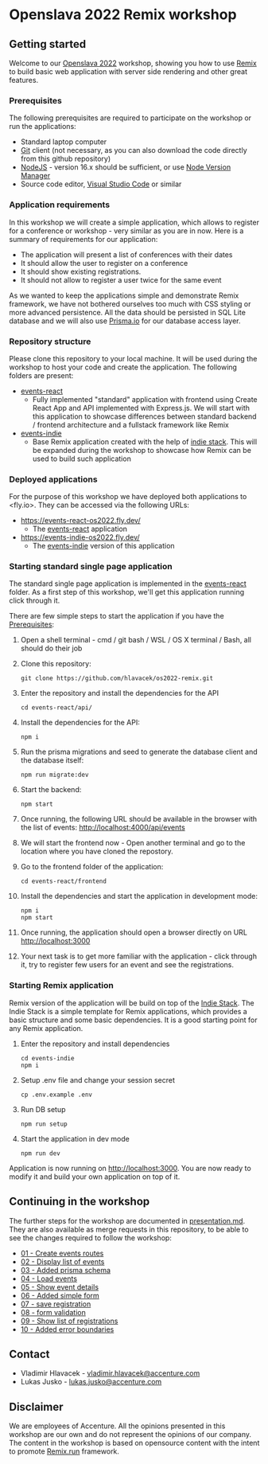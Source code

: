 # Openslava 2022 Remix workshop

## Getting started

Welcome to our [Openslava 2022](https://www.openslava.sk/2022/#/) workshop, showing you how to use [Remix](https://remix.run/) to build basic web application with server side rendering and other great features.

### Prerequisites

The following prerequisites are required to participate on the workshop or run the applications:

- Standard laptop computer
- [Git](https://git-scm.com/) client (not necessary, as you can also download the code directly from this github repository)
- [NodeJS](https://nodejs.org/en/) - version 16.x should be sufficient, or use [Node Version Manager](https://github.com/nvm-sh/nvm)
- Source code editor, [Visual Studio Code](https://code.visualstudio.com/) or similar

### Application requirements

In this workshop we will create a simple application, which allows to register for a conference or workshop - very similar as you are in now. Here is a summary of requirements for our application:

- The application will present a list of conferences with their dates
- It should allow the user to register on a conference
- It should show existing registrations.
- It should not allow to register a user twice for the same event

As we wanted to keep the applications simple and demonstrate Remix framework, we have not bothered ourselves too much with CSS styling or more advanced persistence. All the data should be persisted in SQL Lite database and we will also use [Prisma.io](https://www.prisma.io/) for our database access layer.

### Repository structure

Please clone this repository to your local machine. It will be used during the workshop to host your code and create the application. The following folders are present:

- [events-react](events-react/)
  - Fully implemented "standard" application with frontend using Create React App and API implemented with Express.js. We will start with this application to showcase differences between standard backend / frontend architecture and a fullstack framework like Remix
- [events-indie](events-indie/)
  - Base Remix application created with the help of [indie stack](https://github.com/remix-run/indie-stack). This will be expanded during the workshop to showcase how Remix can be used to build such application

### Deployed applications

For the purpose of this workshop we have deployed both applications to <fly.io>. They can be accessed via the following URLs:

- <https://events-react-os2022.fly.dev/>
  - The [events-react](./events-react/) application
- <https://events-indie-os2022.fly.dev/>
  - The [events-indie](./events-indie/) version of this application

### Starting standard single page application

The standard single page application is implemented in the [events-react](events-react/) folder. As a first step of this workshop, we'll get this application running click through it.

There are few simple steps to start the application if you have the [Prerequisites](#prerequisites):

1. Open a shell terminal - cmd / git bash / WSL / OS X terminal / Bash, all should do their job
2. Clone this repository:

    ```(bash)
    git clone https://github.com/hlavacek/os2022-remix.git
    ```

3. Enter the repository and install the dependencies for the API

    ```(bash)
    cd events-react/api/
    ```

4. Install the dependencies for the API:

    ```(bash)
    npm i
    ```

5. Run the prisma migrations and seed to generate the database client and the database itself:

    ```(bash)
    npm run migrate:dev
    ```

6. Start the backend:

    ```(bash)
    npm start
    ```

7. Once running, the following URL should be available in the browser with the list of events: <http://localhost:4000/api/events>

8. We will start the frontend now - Open another terminal and go to the location where you have cloned the repostory.
9. Go to the frontend folder of the application:

    ```(bash)
    cd events-react/frontend 
    ```

10. Install the dependencies and start the application in development mode:

    ```(bash)
    npm i
    npm start
    ```

11. Once running, the application should open a browser directly on URL <http://localhost:3000>
12. Your next task is to get more familiar with the application - click through it, try to register few users for an event and see the registrations.

### Starting Remix application

Remix version of the application will be build on top of the [Indie Stack](https://github.com/remix-run/indie-stack). The Indie Stack is a simple template for Remix applications, which provides a basic structure and some basic dependencies. It is a good starting point for any Remix application.

1. Enter the repository and install dependencies

    ```(bash)
    cd events-indie
    npm i
    ```

2. Setup .env file and change your session secret

    ```(bash)
    cp .env.example .env
    ```

3. Run DB setup

    ```(bash)
    npm run setup
    ```

4. Start the application in dev mode

    ```(bash)
    npm run dev
    ```

Application is now running on <http://localhost:3000>. You are now ready to modify it and build your own application on top of it.

## Continuing in the workshop

The further steps for the workshop are documented in [presentation.md](presentation.md). They are also available as merge requests in this repository, to be able to see the changes required to follow the workshop:

- [01 - Create events routes](https://github.com/hlavacek/os2022-remix/pull/1/files)
- [02 - Display list of events](https://github.com/hlavacek/os2022-remix/pull/2/files)
- [03 - Added prisma schema](https://github.com/hlavacek/os2022-remix/pull/4/files)
- [04 - Load events](https://github.com/hlavacek/os2022-remix/pull/5/files)
- [05 - Show event details](https://github.com/hlavacek/os2022-remix/pull/7/files)
- [06 - Added simple form](https://github.com/hlavacek/os2022-remix/pull/8/files)
- [07 - save registration](https://github.com/hlavacek/os2022-remix/pull/9/files)
- [08 - form validation](https://github.com/hlavacek/os2022-remix/pull/10/files)
- [09 - Show list of registrations](https://github.com/hlavacek/os2022-remix/pull/11/files)
- [10 - Added error boundaries](https://github.com/hlavacek/os2022-remix/pull/12/files)

## Contact

- Vladimir Hlavacek - vladimir.hlavacek@accenture.com
- Lukas Jusko - lukas.jusko@accenture.com

## Disclaimer

We are employees of Accenture. All the opinions presented in this workshop are our own and do not represent the opinions of our company. The content in the workshop is based on opensource content with the intent to promote [Remix.run](https://remix.run/) framework.
